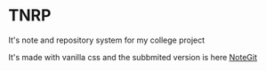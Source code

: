 # TNRP
It's note and repository system for my college project

It's made with vanilla css and the subbmited version is here [NoteGit](https://github.com/dipaashu/notegit)
